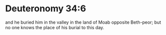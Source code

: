 # Deuteronomy 34:6

and he buried him in the valley in the land of Moab opposite Beth-peor; but no one knows the place of his burial to this day.
